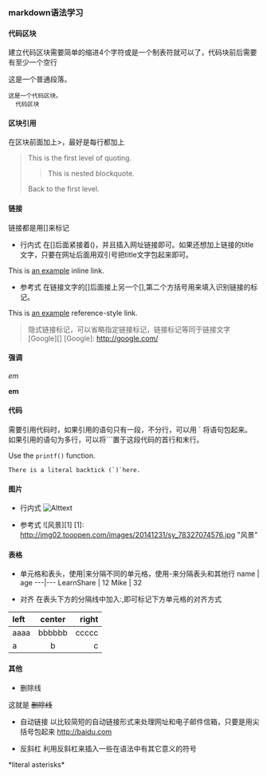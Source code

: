 ### markdown语法学习

#### 代码区块
建立代码区块需要简单的缩进4个字符或是一个制表符就可以了，代码块前后需要有至少一个空行

这是一个普通段落。

    这是一个代码区块。
      代码区块

#### 区块引用
在区块前面加上>，最好是每行都加上
> This is the first level of quoting.
>
> > This is nested blockquote.
>
> Back to the first level.

#### 链接
链接都是用[]来标记
+ 行内式
在[]后面紧接着()，并且插入网址链接即可。如果还想加上链接的title文字，只要在网址后面用双引号把title文字包起来即可。

This is [an example](https://www.baidu.com// "title") inline link.

+ 参考式
在链接文字的[]后面接上另一个[],第二个方括号用来填入识别链接的标记。

This is [an example][baidu] reference-style link.

[baidu]: https://www.baidu.com/  "Optional Title Here"

> 隐式链接标记，可以省略指定链接标记，链接标记等同于链接文字
[Google][]
[Google]: http://google.com/

#### 强调
*em*

**em**

#### 代码
需要引用代码时，如果引用的语句只有一段，不分行，可以用 ` 将语句包起来。
如果引用的语句为多行，可以将```置于这段代码的首行和末行。

Use the `printf()` function.

``There is a literal backtick (`)`here.``

#### 图片
+ 行内式
![Alttext](http://img02.tooopen.com/images/20141231/sy_78327074576.jpg "风景")

+ 参考式
![风景][1]
[1]: http://img02.tooopen.com/images/20141231/sy_78327074576.jpg "风景"

#### 表格
+ 单元格和表头，使用|来分隔不同的单元格，使用-来分隔表头和其他行
name | age
---|---
LearnShare | 12
Mike | 32

+ 对齐 在表头下方的分隔线中加入:,即可标记下方单元格的对齐方式

| left | center | right |
| :--- | :----: | ----: |
| aaaa | bbbbbb | ccccc |
| a    | b      | c     |

#### 其他
+ 删除线

这就是 ~~删除线~~

+ 自动链接
 以比较简短的自动链接形式来处理网址和电子邮件信箱，只要是用尖括号包起来
<http://baidu.com>

+ 反斜杠
利用反斜杠来插入一些在语法中有其它意义的符号

\*literal asterisks\*
